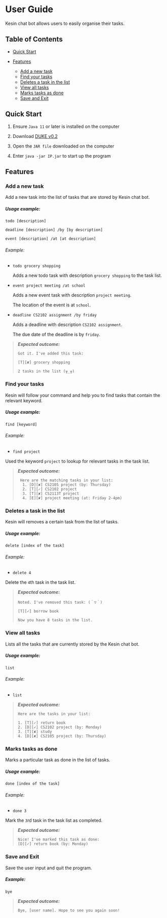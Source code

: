 # User Guide
Kesin chat bot allows users to easily organise their tasks. 


## Table of Contents


- [Quick Start](https://github.com/itskesin/duke/tree/master/docs#quick-start)
- [Features](https://github.com/itskesin/duke/tree/master/docs#features)
    
    - [Add a new task](https://github.com/itskesin/duke/tree/master/docs#add-a-new-task)
    - [Find your tasks](https://github.com/itskesin/duke/tree/master/docs#find-your-tasks)
    - [Deletes a task in the list](https://github.com/itskesin/duke/tree/master/docs#deletes-a-task-in-the-list)
    - [View all tasks](https://github.com/itskesin/duke/tree/master/docs#view-all-tasks)
    - [Marks tasks as done](https://github.com/itskesin/duke/tree/master/docs#marks-tasks-as-done)
    - [Save and Exit](https://github.com/itskesin/duke/tree/master/docs#save-and-exit)

## Quick Start 

  1. Ensure `Java 11` or later is installed on the computer
    
  2. Download [DUKE v0.2](https://github.com/itskesin/duke/releases)
    
  3. Open the `JAR file` downloaded on the computer
    
  4. Enter `java -jar IP.jar` to start up the program

## Features

### Add a new task 

Add a new task into the list of tasks that are stored by Kesin chat bot.

##### Usage example:

`todo [description]`

`deadline [description] /by [by description]`

`event [description] /at [at description]`

###### Example: 
 
 - `todo grocery shopping`
   
   Adds a new todo task with description `grocery shopping` to the task list. 
  
 - `event project meeting /at school`
 
   Adds a new event task with description `project meeting`. 
   
   The location of the event is at `school`.
   
  - `deadline CS2102 assignment /by friday`
   
     Adds a deadline with description `CS2102 assignment`. 
     
     The due date of the deadline is by `friday`.
   
> ***Expected outcome:***
>
>     Got it. I've added this task:
>                               
>     [T][✘] grocery shopping
>
>     2 tasks in the list (╥_╥)
                     
### Find your tasks
Kesin will follow your command and help you to find tasks that contain the relevant keyword.

##### Usage example:

`find [keyword]`

###### Example: 

- `find project`

Used the keyword `project` to lookup for relevant tasks in the task list.

> ***Expected outcome:***
>     
>      Here are the matching tasks in your list:
>       1. [D][✘] CS2105 project (by: Thursday)
>       2. [T][✓] CS2102 project
>       3. [T][✘] CS2113T project
>       4. [E][✘] project meeting (at: Friday 2-4pm)


### Deletes a task in the list

Kesin will removes a certain task from the list of tasks.

##### Usage example:
`delete [index of the task]`

###### Example: 

- `delete 4`

Delete the `4`th task in the task list. 
   
> ***Expected outcome:***
>
>     Noted. I've removed this task: (＾▽＾)
>                                
>     [T][✓] borrow book
>   
>     Now you have 8 tasks in the list.
>
>

### View all tasks
Lists all the tasks that are currently stored by the Kesin chat bot.

##### Usage example:
`list`

###### Example: 

- `list`
   
> ***Expected outcome:***
> 
>     Here are the tasks in your list:
>                 
>     1. [T][✓] return book
>     2. [D][✓] CS2102 project (by: Monday)
>     3. [T][✘] study
>     4. [D][✘] CS2105 project (by: Thursday)

### Marks tasks as done
Marks a particular task as done in the list of tasks.

##### Usage example:
`done [index of the task]`

###### Example: 

- `done 3`

Mark the `3`rd task in the task list as completed.

> ***Expected outcome:***
> 
>     Nice! I've marked this task as done:
>     [D][✓] return book (by: Monday)

### Save and Exit
Save the user input and quit the program.

##### Example:
`bye`

> ***Expected outcome:***
> 
>     Bye, [user name]. Hope to see you again soon!
